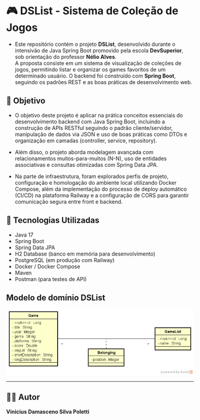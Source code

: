 # 🎮 DSList - Sistema de Coleção de Jogos

- Este repositório contém o projeto **DSList**, desenvolvido durante o intensivão de Java Spring Boot promovido pela escola **DevSuperior**, sob orientação do professor **Nélio Alves**.  
A proposta consiste em um sistema de visualização de coleções de jogos, permitindo listar e organizar os games favoritos de um determinado usuário. O backend foi construído com **Spring Boot**, seguindo os padrões REST e as boas práticas de desenvolvimento web.


## 🎯 Objetivo

- O objetivo deste projeto é aplicar na prática conceitos essenciais do desenvolvimento backend com Java Spring Boot, incluindo a construção de APIs RESTful seguindo o padrão cliente/servidor, manipulação de dados via JSON e uso de boas práticas como DTOs e organização em camadas (controller, service, repository).

- Além disso, o projeto aborda modelagem avançada com relacionamentos muitos-para-muitos (N-N), uso de entidades associativas e consultas otimizadas com Spring Data JPA.

- Na parte de infraestrutura, foram explorados perfis de projeto, configuração e homologação do ambiente local utilizando Docker Compose, além da implementação do processo de deploy automático (CI/CD) na plataforma Railway e a configuração de CORS para garantir comunicação segura entre front e backend.


## 🚀 Tecnologias Utilizadas

- Java 17  
- Spring Boot  
- Spring Data JPA  
- H2 Database (banco em memória para desenvolvimento)  
- PostgreSQL (em produção com Railway)  
- Docker / Docker Compose  
- Maven  
- Postman (para testes de API)



## Modelo de domínio DSList
![Modelo de domínio DSList](https://raw.githubusercontent.com/devsuperior/java-spring-dslist/main/resources/dslist-model.png)

---

## 👨‍💻 Autor

**Vinicius Damasceno Silva Poletti**
